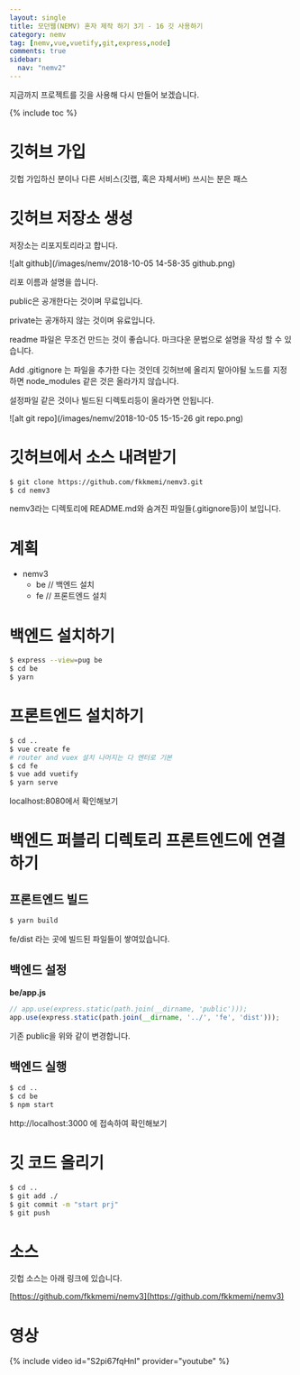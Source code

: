```yaml
---
layout: single
title: 모던웹(NEMV) 혼자 제작 하기 3기 - 16 깃 사용하기
category: nemv
tag: [nemv,vue,vuetify,git,express,node]
comments: true
sidebar:
  nav: "nemv2"
---
```


지금까지 프로젝트를 깃을 사용해 다시 만들어 보겠습니다.

{% include toc %}

# 깃허브 가입

깃헙 가입하신 분이나 다른 서비스(깃랩, 혹은 자체서버) 쓰시는 분은 패스

# 깃허브 저장소 생성

저장소는 리포지토리라고 합니다.

![alt github](/images/nemv/2018-10-05 14-58-35 github.png)

리포 이름과 설명을 씁니다.

public은 공개한다는 것이며 무료입니다.

private는 공개하지 않는 것이며 유료입니다.

readme 파일은 무조건 만드는 것이 좋습니다. 마크다운 문법으로 설명을 작성 할 수 있습니다.

Add .gitignore 는 파일을 추가한 다는 것인데 깃허브에 올리지 말아야될 노드를 지정하면 node_modules 같은 것은 올라가지 않습니다.

설정파일 같은 것이나 빌드된 디렉토리등이 올라가면 안됩니다.

![alt git repo](/images/nemv/2018-10-05 15-15-26 git repo.png)

# 깃허브에서 소스 내려받기

```bash
$ git clone https://github.com/fkkmemi/nemv3.git
$ cd nemv3
```

nemv3라는 디렉토리에 README.md와 숨겨진 파일들(.gitignore등)이 보입니다.

# 계획

- nemv3
    - be // 백엔드 설치
    - fe // 프론트엔드 설치

# 백엔드 설치하기

```bash
$ express --view=pug be
$ cd be
$ yarn
```

# 프론트엔드 설치하기

```bash
$ cd ..
$ vue create fe
# router and vuex 설치 나머지는 다 엔터로 기본
$ cd fe
$ vue add vuetify
$ yarn serve
```

localhost:8080에서 확인해보기

# 백엔드 퍼블리 디렉토리 프론트엔드에 연결하기

## 프론트엔드 빌드

```bash
$ yarn build
```

fe/dist 라는 곳에 빌드된 파일들이 쌓여있습니다.

## 백엔드 설정

**be/app.js**  
```javascript
// app.use(express.static(path.join(__dirname, 'public')));
app.use(express.static(path.join(__dirname, '../', 'fe', 'dist')));
```
기존 public을 위와 같이 변경합니다.

## 백엔드 실행

```bash
$ cd ..
$ cd be
$ npm start
```

http://localhost:3000 에 접속하여 확인해보기

# 깃 코드 올리기

```bash
$ cd .. 
$ git add ./
$ git commit -m "start prj"
$ git push
```

# 소스

깃헙 소스는 아래 링크에 있습니다.

[https://github.com/fkkmemi/nemv3](https://github.com/fkkmemi/nemv3)


# 영상

{% include video id="S2pi67fqHnI" provider="youtube" %}  



